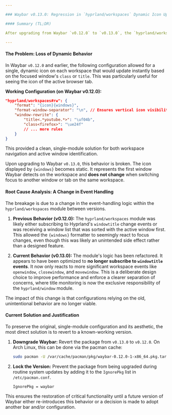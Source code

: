 ```yaml
---

### Waybar v0.13.0: Regression in `hyprland/workspaces` Dynamic Icon Updates

#### Summary (TL;DR)

After upgrading from Waybar `v0.12.0` to `v0.13.0`, the `hyprland/workspaces` module no longer dynamically updates window icons based on `windowtitle` changes (e.g., switching browser tabs). The icon now remains static for the first-detected window on a workspace and only updates upon a full Waybar reload. The current solution is to downgrade to `v0.12.0` and lock the version.

---
```


#### The Problem: Loss of Dynamic Behavior

In Waybar `v0.12.0` and earlier, the following configuration allowed for a single, dynamic icon on each workspace that would update instantly based on the focused window's `class` or `title`. This was particularly useful for seeing the icon of the active browser tab.

**Working Configuration (on Waybar v0.12.0):**
```json
"hyprland/workspaces#rw": {
    "format": "{icon}{windows}",
    "format-window-separator": "\n", // Ensures vertical icon visibility
    "window-rewrite": {
        "title<.*youtube.*>": "\uf04b",
        "class<firefox>": "\ue24f"
        // ... more rules
    }
}
```
This provided a clean, single-module solution for both workspace navigation and active window identification.

Upon upgrading to Waybar `v0.13.0`, this behavior is broken. The icon displayed by `{windows}` becomes static. It represents the first window Waybar detects on the workspace and **does not change** when switching focus to another window or tab on the same workspace.

#### Root Cause Analysis: A Change in Event Handling

The breakage is due to a change in the event-handling logic within the `hyprland/workspaces` module between versions.

1.  **Previous Behavior (v0.12.0):** The `hyprland/workspaces` module was likely either subscribing to Hyprland's `windowtitle` change events or was receiving a window list that was sorted with the active window first. This allowed the `{windows}` formatter to seemingly react to focus changes, even though this was likely an unintended side effect rather than a designed feature.

2.  **Current Behavior (v0.13.0):** The module's logic has been refactored. It appears to have been optimized to **no longer subscribe to `windowtitle` events**. It now only reacts to more significant workspace events like `openwindow`, `closewindow`, and `movewindow`. This is a deliberate design choice to improve performance and enforce a clearer separation of concerns, where title monitoring is now the exclusive responsibility of the `hyprland/window` module.

The impact of this change is that configurations relying on the old, unintentional behavior are no longer viable.

#### Current Solution and Justification

To preserve the original, single-module configuration and its aesthetic, the most direct solution is to revert to a known-working version.

1.  **Downgrade Waybar:** Revert the package from `v0.13.0` to `v0.12.0`. On Arch Linux, this can be done via the pacman cache:
    ```bash
    sudo pacman -U /var/cache/pacman/pkg/waybar-0.12.0-1-x86_64.pkg.tar.zst
    ```

2.  **Lock the Version:** Prevent the package from being upgraded during routine system updates by adding it to the `IgnorePkg` list in `/etc/pacman.conf`.
    ```
    IgnorePkg = waybar
    ```

This ensures the restoration of critical functionality until a future version of Waybar either re-introduces this behavior or a decision is made to adopt another bar and/or configuration.
